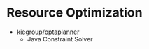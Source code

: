 # Resource Optimization

* [kiegroup/optaplanner](https://github.com/kiegroup/optaplanner)
  * Java Constraint Solver
